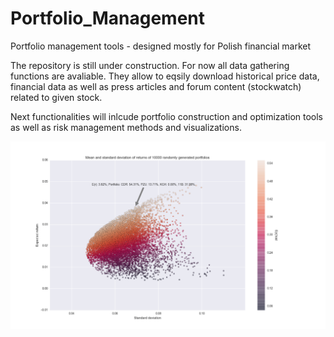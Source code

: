 # Portfolio_Management
Portfolio management tools - designed mostly for Polish financial market

The repository is still under construction. For now all data gathering functions are avaliable.
They allow to eqsily download historical price data, financial data as well as press articles and forum content (stockwatch) related to given stock.

Next functionalities will inlcude portfolio construction and optimization tools as well as risk management methods and visualizations.

![alt text](/portfolio_simulation.png)